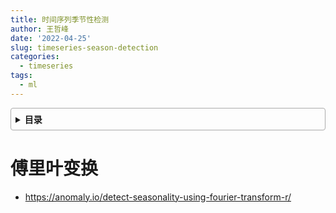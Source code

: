 ```yaml
---
title: 时间序列季节性检测
author: 王哲峰
date: '2022-04-25'
slug: timeseries-season-detection
categories:
  - timeseries
tags:
  - ml
---
```


<style>
details {
    border: 1px solid #aaa;
    border-radius: 4px;
    padding: .5em .5em 0;
}
summary {
    font-weight: bold;
    margin: -.5em -.5em 0;
    padding: .5em;
}
details[open] {
    padding: .5em;
}
details[open] summary {
    border-bottom: 1px solid #aaa;
    margin-bottom: .5em;
}
</style>

<details><summary>目录</summary><p>

- [傅里叶变换](#傅里叶变换)
</p></details><p></p>


# 傅里叶变换

- https://anomaly.io/detect-seasonality-using-fourier-transform-r/